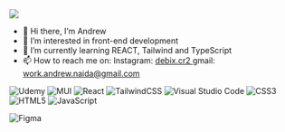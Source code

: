 

<img src ="https://github-readme-stats.vercel.app/api?username=ddebixx&show_icons=true&bg_color=00000000" />

- 👋 Hi there, I’m Andrew
- 👀 I’m interested in front-end development
- 🌱 I’m currently learning REACT, Tailwind and TypeScript
- 📫 How to reach me on: 
Instagram: [debix.cr2 ](https://www.instagram.com/debix.cr2/?next=%2F)
gmail: work.andrew.naida@gmail.com

![Udemy](https://img.shields.io/badge/Udemy-A435F0?style=for-the-badge&logo=Udemy&logoColor=white)
![MUI](https://img.shields.io/badge/MUI-%230081CB.svg?style=for-the-badge&logo=mui&logoColor=white)
![React](https://img.shields.io/badge/react-%2320232a.svg?style=for-the-badge&logo=react&logoColor=%2361DAFB)
![TailwindCSS](https://img.shields.io/badge/tailwindcss-%2338B2AC.svg?style=for-the-badge&logo=tailwind-css&logoColor=white)
![Visual Studio Code](https://img.shields.io/badge/Visual%20Studio%20Code-0078d7.svg?style=for-the-badge&logo=visual-studio-code&logoColor=white)
![CSS3](https://img.shields.io/badge/css3-%231572B6.svg?style=for-the-badge&logo=css3&logoColor=white)
![HTML5](https://img.shields.io/badge/html5-%23E34F26.svg?style=for-the-badge&logo=html5&logoColor=white)
![JavaScript](https://img.shields.io/badge/javascript-%23323330.svg?style=for-the-badge&logo=javascript&logoColor=%23F7DF1E)

![Figma](https://img.shields.io/badge/figma-%23F24E1E.svg?style=for-the-badge&logo=figma&logoColor=white)
<link href="https://dribbble.com/ddebixx" />
